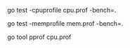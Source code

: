 go test -cpuprofile cpu.prof -bench=.

go test -memprofile mem.prof -bench=.

go tool pprof cpu.prof
